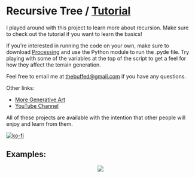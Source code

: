 # Recursive Tree / [Tutorial](https://www.youtube.com/watch?v=S-c0gknmnWM)

I played around with this project to learn more about recursion. Make sure to check out the tutorial if you want to learn the basics!

If you're interested in running the code on your own, make sure to download [Processing](https://www.processing.org) and use the Python module to run the .pyde file. Try playing with some of the variables at the top of the script to get a feel for how they affect the terrain generation.

Feel free to email me at thebuffed@gmail.com if you have any questions.

Other links:
- [More Generative Art](https://github.com/erdavids/Generative-Art)
- [YouTube Channel](https://www.youtube.com/channel/UCUrmX3SvpPerq-KAfGBrgGQ)

All of these projects are available with the intention that other people will enjoy and learn from them.

[![ko-fi](https://www.ko-fi.com/img/githubbutton_sm.svg)](https://ko-fi.com/A0A6YGXL)

## Examples:
<p align="center"><img src="https://github.com/erdavids/Recursive-Tree/Examples/Favorites/light-blue.jpg"></p>
